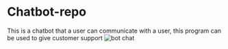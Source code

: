 # Chatbot-repo
This is a chatbot that a user can communicate with a user, this program can be used to give customer support
![bot chat](https://github.com/FeloXbit/Chatbot-repo/assets/112078723/227a5f69-bde1-424c-9699-1f9bb158877e)
